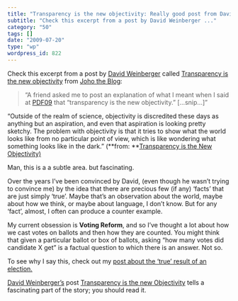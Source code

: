 ```yaml
---
title: "Transparency is the new objectivity: Really good post from David Weinberger"
subtitle: "Check this excerpt from a post by David Weinberger ..."
category: "50"
tags: []
date: "2009-07-20"
type: "wp"
wordpress_id: 822
---
```

Check this excerpt from a post by [David Weinberger](http://en.wikipedia.org/wiki/David_Weinberger) called [Transparency is the new objectivity](http://www.hyperorg.com/blogger/2009/07/19/transparency-is-the-new-objectivity/) from [Joho the Blog](http://www.hyperorg.com/blogger/feed/):
> “A friend asked me to post an explanation of what I meant when I said at [PDF09](http://personaldemocracy.com/pdf-conference/personal-democracy-forum-conference) that “transparency is the new objectivity.” […snip…]”

“Outside of the realm of science, objectivity is discredited these days as anything but an aspiration, and even that aspiration is looking pretty sketchy. The problem with objectivity is that it tries to show what the world looks like from no particular point of view, which is like wondering what something looks like in the dark.” (**from: **[Transparency is the New Objectivity) ](http://www.hyperorg.com/blogger/2009/07/19/transparency-is-the-new-objectivity/)

Man, this is a a subtle area. but fascinating.

Over the years I’ve been convinced by David, (even though he wasn’t trying to convince me) by the idea that there are precious few (if any) ‘facts’ that are just simply ‘true’. Maybe that’s an observation about the world, maybe about how we think, or maybe about language, I don’t know. But for any ‘fact’, almost, I often can produce a counter example.

My current obsession is **Voting Reform**, and so I’ve thought a lot about how we cast votes on ballots and then how they are counted. You might think that given a particular ballot or box of ballots, asking “how many votes did candidate X get” is a factual question to which there is an answer. Not so.

To see why I say this, check out my [post about the ‘true’ result of an election.](/2009/06/16/what-is-the-true-result-of-an-election/)

[David Weinberger’s](http://en.wikipedia.org/wiki/David_Weinberger) post [Transparency is the new Objectivity](http://www.hyperorg.com/blogger/2009/07/19/transparency-is-the-new-objectivity/) tells a fascinating part of the story; you should read it.